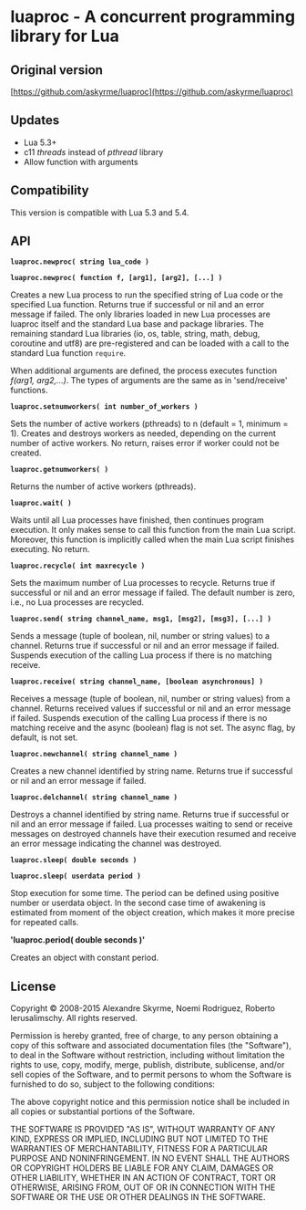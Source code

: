 # luaproc - A concurrent programming library for Lua

## Original version

[https://github.com/askyrme/luaproc](https://github.com/askyrme/luaproc)

## Updates

* Lua 5.3+
* c11 _threads_ instead of _pthread_ library
* Allow function with arguments

## Compatibility

This version is compatible with Lua 5.3 and 5.4.

## API

**`luaproc.newproc( string lua_code )`**

**`luaproc.newproc( function f, [arg1], [arg2], [...] )`**

Creates a new Lua process to run the specified string of Lua code or the
specified Lua function. Returns true if successful or nil and an error message
if failed. The only libraries loaded in new Lua processes are luaproc itself and
the standard Lua base and package libraries. The remaining standard Lua
libraries (io, os, table, string, math, debug, coroutine and utf8) are
pre-registered and can be loaded with a call to the standard Lua function
`require`. 

When additional arguments are defined, the process executes function 
_f(arg1, arg2,...)_. The types of arguments are the same as in 'send/receive'
functions.

**`luaproc.setnumworkers( int number_of_workers )`**

Sets the number of active workers (pthreads) to n (default = 1, minimum = 1).
Creates and destroys workers as needed, depending on the current number of
active workers. No return, raises error if worker could not be created. 

**`luaproc.getnumworkers( )`**

Returns the number of active workers (pthreads). 

**`luaproc.wait( )`**

Waits until all Lua processes have finished, then continues program execution.
It only makes sense to call this function from the main Lua script. Moreover,
this function is implicitly called when the main Lua script finishes executing.
No return. 

**`luaproc.recycle( int maxrecycle )`**

Sets the maximum number of Lua processes to recycle. Returns true if successful
or nil and an error message if failed. The default number is zero, i.e., no Lua
processes are recycled. 

**`luaproc.send( string channel_name, msg1, [msg2], [msg3], [...] )`**

Sends a message (tuple of boolean, nil, number or string values) to a channel.
Returns true if successful or nil and an error message if failed. Suspends
execution of the calling Lua process if there is no matching receive. 

**`luaproc.receive( string channel_name, [boolean asynchronous] )`**

Receives a message (tuple of boolean, nil, number or string values) from a
channel. Returns received values if successful or nil and an error message if
failed. Suspends execution of the calling Lua process if there is no matching
receive and the async (boolean) flag is not set. The async flag, by default, is
not set. 

**`luaproc.newchannel( string channel_name )`**

Creates a new channel identified by string name. Returns true if successful or
nil and an error message if failed.

**`luaproc.delchannel( string channel_name )`**

Destroys a channel identified by string name. Returns true if successful or nil
and an error message if failed. Lua processes waiting to send or receive
messages on destroyed channels have their execution resumed and receive an error
message indicating the channel was destroyed. 

**`luaproc.sleep( double seconds )`**

**`luaproc.sleep( userdata period )`**

Stop execution for some time. The period can be defined using positive number or
userdata object. In the second case time of awakening is estimated from moment of
the object creation, which makes it more precise for repeated calls.

**'luaproc.period( double seconds )'**

Creates an object with constant period.

## License

Copyright © 2008-2015 Alexandre Skyrme, Noemi Rodriguez, Roberto Ierusalimschy.
All rights reserved.

Permission is hereby granted, free of charge, to any person obtaining a copy of
this software and associated documentation files (the "Software"), to deal in
the Software without restriction, including without limitation the rights to
use, copy, modify, merge, publish, distribute, sublicense, and/or sell copies of
the Software, and to permit persons to whom the Software is furnished to do so,
subject to the following conditions:

The above copyright notice and this permission notice shall be included in all
copies or substantial portions of the Software.

THE SOFTWARE IS PROVIDED "AS IS", WITHOUT WARRANTY OF ANY KIND, EXPRESS OR
IMPLIED, INCLUDING BUT NOT LIMITED TO THE WARRANTIES OF MERCHANTABILITY, FITNESS
FOR A PARTICULAR PURPOSE AND NONINFRINGEMENT. IN NO EVENT SHALL THE AUTHORS OR
COPYRIGHT HOLDERS BE LIABLE FOR ANY CLAIM, DAMAGES OR OTHER LIABILITY, WHETHER
IN AN ACTION OF CONTRACT, TORT OR OTHERWISE, ARISING FROM, OUT OF OR IN
CONNECTION WITH THE SOFTWARE OR THE USE OR OTHER DEALINGS IN THE SOFTWARE. 
